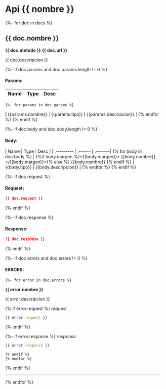 # Api {{ nombre }}
{%- for doc in docs %}

## {{ doc.nombre }}

__{{ doc.metodo }}__ __{{ doc.url }}__

{{ doc.descripcion }}

{%- if doc.params and doc.params.length != 0 %}
#### Params:
| Name       | Type    | Desc |
| :--------- | :------ | :-------|
	{%- for params in doc.params %}
| {{params.nombre}} | {{params.tipo}} |  {{params.descripcion}}  |
	{% endfor %}
{% endif %}

{%- if doc.body and doc.body.length != 0 %}
#### Body:
| Name       | Type    | Desc |
| :--------- | :------ | :-------| {% for body in doc.body %}
| {%if body.margen %}<{{body.margen}}> {{body.nombre}} </{{body.margen}}>{% else %} {{body.nombre}} {% endif %} | {{body.tipo}}  |  {{body.descripcion}}  | {% endfor %}
{% endif %}

{%- if doc.request %}
#### Request:

```json
{{ doc.request }}
```
{% endif %}

{%- if doc.response %}
#### Response:

```json
{{ doc.response }}
```
{% endif %}


{%- if doc.errors and doc.errors != 0 %}
#### ERRORS:
	{%- for error in doc.errors %}
__{{ error.nombre }}__

{{ error.descripcion }}

{% if error.request %}
_request_

```js
{{ error.request }}
```
{% endif %}

{%- if error.response %}
_response_

```js
{{ error.response }}
```
	{% endif %}
	{% endfor %}
{% endif %}

___

{% endfor %}

